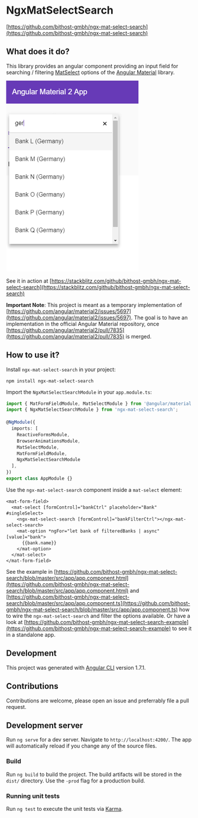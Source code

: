 # NgxMatSelectSearch
[https://github.com/bithost-gmbh/ngx-mat-select-search](https://github.com/bithost-gmbh/ngx-mat-select-search)


## What does it do?
This library provides an angular component providing an input field for searching / filtering [MatSelect](https://material.angular.io/components/select/overview) options of the [Angular Material](https://material.angular.io) library.

![Example](src/assets/example.png)

See it in action at [https://stackblitz.com/github/bithost-gmbh/ngx-mat-select-search](https://stackblitz.com/github/bithost-gmbh/ngx-mat-select-search)

**Important Note**: This project is meant as a temporary implementation of [https://github.com/angular/material2/issues/5697](https://github.com/angular/material2/issues/5697).
The goal is to have an implementation in the official Angular Material repository, 
once [https://github.com/angular/material2/pull/7835](https://github.com/angular/material2/pull/7835)
is merged.

## How to use it?
Install `ngx-mat-select-search` in your project:
```
npm install ngx-mat-select-search
```

Import the `NgxMatSelectSearchModule` in your `app.module.ts`:
```typescript
import { MatFormFieldModule, MatSelectModule } from '@angular/material';
import { NgxMatSelectSearchModule } from 'ngx-mat-select-search';

@NgModule({
  imports: [
    ReactiveFormsModule,
    BrowserAnimationsModule,
    MatSelectModule,
    MatFormFieldModule,
    NgxMatSelectSearchModule
  ],
})
export class AppModule {}
```

Use the `ngx-mat-select-search` component inside a `mat-select` element:
```
<mat-form-field>
  <mat-select [formControl]="bankCtrl" placeholder="Bank" #singleSelect>
    <ngx-mat-select-search [formControl]="bankFilterCtrl"></ngx-mat-select-search>
    <mat-option *ngFor="let bank of filteredBanks | async" [value]="bank">
      {{bank.name}}
    </mat-option>
  </mat-select>
</mat-form-field>
```
See the example in [https://github.com/bithost-gmbh/ngx-mat-select-search/blob/master/src/app/app.component.html](https://github.com/bithost-gmbh/ngx-mat-select-search/blob/master/src/app/app.component.html)
and [https://github.com/bithost-gmbh/ngx-mat-select-search/blob/master/src/app/app.component.ts](https://github.com/bithost-gmbh/ngx-mat-select-search/blob/master/src/app/app.component.ts)
how to wire the `ngx-mat-select-search` and filter the options available.
Or have a look at [https://github.com/bithost-gmbh/ngx-mat-select-search-example](https://github.com/bithost-gmbh/ngx-mat-select-search-example) to see it in a standalone app.

## Development

This project was generated with [Angular CLI](https://github.com/angular/angular-cli) version 1.7.1.

## Contributions
Contributions are welcome, please open an issue and preferrably file a pull request.

## Development server

Run `ng serve` for a dev server. Navigate to `http://localhost:4200/`. The app will automatically reload if you change any of the source files.

### Build

Run `ng build` to build the project. The build artifacts will be stored in the `dist/` directory. Use the `-prod` flag for a production build.

### Running unit tests

Run `ng test` to execute the unit tests via [Karma](https://karma-runner.github.io).
